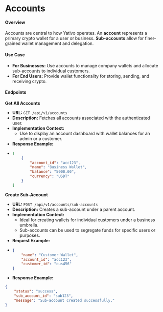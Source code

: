 # Accounts

#### Overview

Accounts are central to how Yativo operates. An **account** represents a primary crypto wallet for a user or business. **Sub-accounts** allow for finer-grained wallet management and delegation.

#### Use Case

* **For Businesses:** Use accounts to manage company wallets and allocate sub-accounts to individual customers.
* **For End Users:** Provide wallet functionality for storing, sending, and receiving crypto.

#### Endpoints

**Get All Accounts**

* **URL:** `GET /api/v1/accounts`
* **Description:** Fetches all accounts associated with the authenticated user.
* **Implementation Context:**
  * Use to display an account dashboard with wallet balances for an admin or a customer.
* **Response Example:**
* ```json
  [
      {
          "account_id": "acc123",
          "name": "Business Wallet",
          "balance": "5000.00",
          "currency": "USDT"
      }
  ]
  ```

**Create Sub-Account**

* **URL:** `POST /api/v1/accounts/sub-accounts`
* **Description:** Creates a sub-account under a parent account.
* **Implementation Context:**
  * Ideal for creating wallets for individual customers under a business umbrella.
  * Sub-accounts can be used to segregate funds for specific users or purposes.
* **Request Example:**
* ```json
  {
      "name": "Customer Wallet",
      "account_id": "acc123",
      "customer_id": "cus456"
  }
  ```
* **Response Example:**

```json
{
    "status": "success",
    "sub_account_id": "sub123",
    "message": "Sub-account created successfully."
}
```
